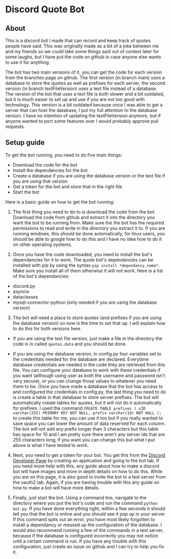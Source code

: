 # Discord Quote Bot

## About
This is a discord bot I made that can record and keep track of quotes people have said. This was originally made as a bit of a joke between me and my friends so we could take some things said out of context later for some laughs, but I have put the code on github in case anyone else wants to use it for anything.

The bot has two main versions of it, you can get the code for each version from the branches page on github. The first version (in branch main) uses a database to store the quotes as well as prefixes for each server, the second version (in branch textFileVersion) uses a text file instead of a database. The version of the bot that uses a text file is both slower and a bit outdated, but it is much easier to set up and use if you are not too good with technology. This version is a bit outdated because once I was able to get a server that can host the database, I put my full attention to the database version. I have no intention of updating the textFileVersion anymore, but if anyone wanted to port some features over I would probably approve pull requests.

## Setup guide

To get the bot running, you need to do five main things: 
* Download the code for the bot
* Install the dependancies for the bot
* Create a database if you are using the database version or the text file if you are using that version
* Get a token for the bot and store that in the right file
* Start the bot

Here is a basic guide on how to get the bot running: 

1. The first thing you need to do to is download the code from the bot. Download the code from github and extract it into the directory you want the bot to be running from. Make sure the the bot has the required permissions to read and write in the directory you extract it to. If you are running windows, this should be done automatically, for linux users, you should be able to google how to do this and I have no idea how to do it on other operating systems. 

2. Once you have the code downloaded, you need to install the bot's dependancies for it to work. The quote bot's dependancies can be installed with pip by using the syntax `pip install *dependancy_name*`. Make sure you install all of them otherwise it will not work. Here is a list of the bot's dependancies:
  * discord.py
  * asyncio
  * dataclasses
  * mysql-connector-python (only needed if you are using the database version)
  
3. The bot will need a place to store quotes (and prefixes if you are using the database version) so now is the time to set that up. I will explain how to do this for both versions here. 

  * If you are using the text file version, just make a file in the directory the code is in called `quotes.data` and you should be done. 

  * If you are using the database version, in config.py four variables set to the credentials needed for the database are declared. Everytime database credentials are needed in the code they are retrieved from this file. You can configure your database to work with these credentials if you want (although using user as both the username and password isn't very secure), or you can change those values to whatever you need them to be. Once you have made a database that the bot has access to and configured the credentials in config.py, the last thing you need to do is create a table in that database to store server prefixes. The bot will automatically create tables for quotes, but it will not do it automatically for prefixes. I used the command `CREATE TABLE prefixes ( sID varchar(255) PRIMARY KEY NOT NULL, prefix varchar(10) NOT NULL );` to create this table for me, you can use it too but if you really wanted to save space you can lower the amount of data reserved for each column. The bot will not add any prefix longer than 3 characters but this table has space for 10 and I am pretty sure there aren't any server ids that are 255 characters long, if you want you can change this but what I put above is what I have tested to work. 

4. Next, you need to get a token for your bot. You get this from the [Discord Developer Page](https://discord.com/developers/applications) by creating an application and going to the bot tab. If you need more help with this, any guide about how to make a discord bot will have images and more in depth details on how to do this. While you are on this page, it is also good to invite the bot to a test server from the oauth2 tab. Again, if you are having trouble with this any guide on how to make a bot will have more details.

5. Finally, just start the bot. Using a command line, navigate to the directory where you put the bot's code and run the command `python bot.py`. If you have done everything right, within a few seconds it should tell you that the bot is online and you should see it pop up in your server. If this command spits out an error, you have most likely forgotten to install a dependancy or messed up the configuration of the database. I would also recommend running a few of the commands in a test server, because if the database is configured incorrectly you may not notice until a certain command is run. If you have any trouble with this configuration, just create an issue on github and I can try to help you fix it. 
